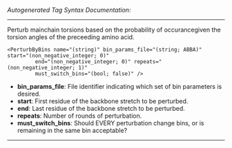 _Autogenerated Tag Syntax Documentation:_

---
Perturb mainchain torsions based on the probability of occurancegiven the torsion angles of the preceeding amino acid.

```
<PerturbByBins name="(string)" bin_params_file="(string; ABBA)" start="(non_negative_integer; 0)"
         end="(non_negative_integer; 0)" repeats="(non_negative_integer; 1)"
         must_switch_bins="(bool; false)" />
```

-   **bin_params_file**: File identifier indicating which set of bin parameters is desired.
-   **start**: First residue of the backbone stretch to be perturbed.
-   **end**: Last residue of the backbone stretch to be perturbed.
-   **repeats**: Number of rounds of perturbation.
-   **must_switch_bins**: Should EVERY perturbation change bins, or is remaining in the same bin acceptable?

---
